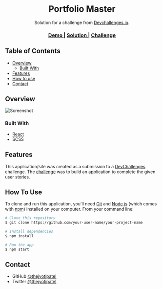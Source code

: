 <!-- Please update value in the {}  -->

<h1 align="center">
Portfolio Master</h1>

<div align="center">
   Solution for a challenge from  <a href="http://devchallenges.io" target="_blank">Devchallenges.io</a>.
</div>

<div align="center">
  <h3>
    <a href="https://thejyotipatel.github.io/portfolio-master-in-react/">
      Demo
    </a>
    <span> | </span>
    <a href="https://devchallenges.io/solutions/TL02kPmYxdjdoyZ9KJOK">
      Solution
    </a>
    <span> | </span>
    <a href="https://devchallenges.io/challenges/5ZnOYsSXM24JWnCsNFlt">
      Challenge
    </a>
  </h3>
</div>

<!-- TABLE OF CONTENTS -->

## Table of Contents

- [Overview](#overview)
  - [Built With](#built-with)
- [Features](#features)
- [How to use](#how-to-use)
- [Contact](#contact)
<!-- - [Acknowledgements](#acknowledgements) -->

<!-- OVERVIEW -->

## Overview

![Screenshot](https://user-images.githubusercontent.com/66724598/149628717-3694f5d2-634e-4387-9e31-90f7211df3bb.png)

### Built With

<!-- This section should list any major frameworks that you built your project using. Here are a few examples.-->

- [React](https://reactjs.org/)
- SCSS
<!-- - [Vue.js](https://vuejs.org/)
- [Tailwind](https://tailwindcss.com/) -->

## Features

<!-- List the features of your application or follow the template. Don't share the figma file here :) -->

This application/site was created as a submission to a [DevChallenges](https://devchallenges.io/challenges) challenge. The [challenge](https://devchallenges.io/challenges/5ZnOYsSXM24JWnCsNFlt) was to build an application to complete the given user stories.

## How To Use

<!-- Example: -->

To clone and run this application, you'll need [Git](https://git-scm.com) and [Node.js](https://nodejs.org/en/download/) (which comes with [npm](http://npmjs.com)) installed on your computer. From your command line:

```bash
# Clone this repository
$ git clone https://github.com/your-user-name/your-project-name

# Install dependencies
$ npm install

# Run the app
$ npm start
```

<!-- ## Acknowledgements -->

<!-- This section should list any articles or add-ons/plugins that helps you to complete the project. This is optional but it will help you in the future. For example: -->
<!--
- [Steps to replicate a design with only HTML and CSS](https://devchallenges-blogs.web.app/how-to-replicate-design/)
- [Node.js](https://nodejs.org/)
- [Marked - a markdown parser](https://github.com/chjj/marked) -->

## Contact

- GitHub [@thejyotipatel](https://github.com/thejyotipatel)
- Twitter [@thejyotipatel](https://twitter.com/thejyotipatel)
